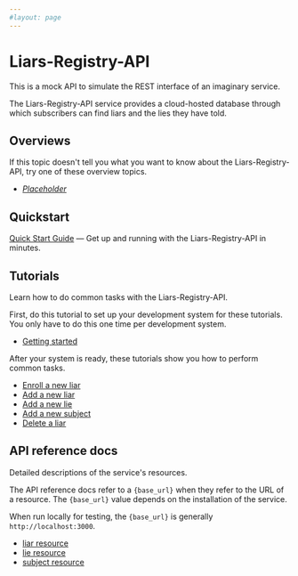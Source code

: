```yaml
---
#layout: page
---
```


# Liars-Registry-API

This is a mock API to simulate the REST interface of an imaginary service.

The Liars-Registry-API service provides a cloud-hosted database through which subscribers can find liars and the lies they have told.

## Overviews

If this topic doesn't tell you what you want to know about the Liars-Registry-API, try one of these overview topics.

* [_Placeholder_](./overviews/placeholder.md)

## Quickstart

[Quick Start Guide](quick-start.md) — Get up and running with the Liars-Registry-API in minutes.

## Tutorials

Learn how to do common tasks with the Liars-Registry-API.

First, do this tutorial to set up your development system for these tutorials. You only have to do this one time per development system.

* [Getting started](tutorials/Getting_started.md)

After your system is ready, these tutorials show you how to perform common tasks.

* [Enroll a new liar](tutorials/enroll-a-new-liar.md)
* [Add a new liar](tutorials/add-a-new-liar.md)
* [Add a new lie](tutorials/add-a-new-lie.md)
* [Add a new subject](tutorials/add-a-new-subject.md)
* [Delete a liar](tutorials/delete-a-liar.md)

## API reference docs

Detailed descriptions of the service's resources.

The API reference docs refer to a `{base_url}` when they refer to the URL of a resource. The `{base_url}` value depends on the installation of the service.

When run locally for testing, the `{base_url}` is generally `http://localhost:3000`.

* [liar resource](references/liar.md)
* [lie resource](references/lie.md)
* [subject resource](references/subject.md)
